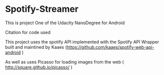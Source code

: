 # Spotify-Streamer
This is project One of the Udacity NanoDegree for Android

Citation for code used

This project uses the spotify API implemented with the Spotify API Wrapper built and 
maintined by Kaaes (https://github.com/kaaes/spotify-web-api-android )

As well as uses Picasso for loading images from the web ( http://square.github.io/picasso/ )
